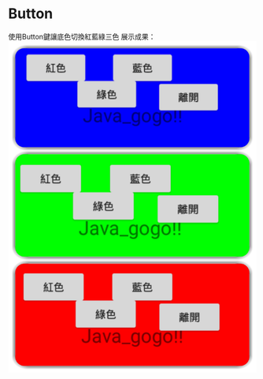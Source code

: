 # Button
使用Button鍵讓底色切換紅藍綠三色
展示成果：
![image](https://github.com/Angus1226/Button/blob/master/RGB.jpg)

